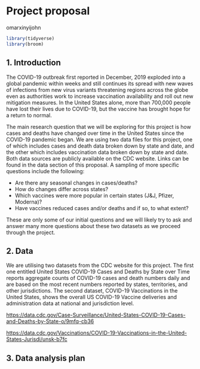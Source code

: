 Project proposal
================
omarxinyijohn

``` r
library(tidyverse)
library(broom)
```

## 1. Introduction

The COVID-19 outbreak first reported in December, 2019 exploded into a
global pandemic within weeks and still continues its spread with new
waves of infections from new virus variants threatening regions across
the globe even as authorities work to increase vaccination availability
and roll out new mitigation measures. In the United States alone, more
than 700,000 people have lost their lives due to COVID-19, but the
vaccine has brought hope for a return to normal.

The main research question that we will be exploring for this project is
how cases and deaths have changed over time in the United States since
the COVID-19 pandemic began. We are using two data files for this
project, one of which includes cases and death data broken down by state
and date, and the other which includes vaccination data broken down by
state and date. Both data sources are publicly available on the CDC
website. Links can be found in the data section of this proposal. A
sampling of more specific questions include the following:

-   Are there any seasonal changes in cases/deaths?
-   How do changes differ across states?
-   Which vaccines were more popular in certain states (J&J, Pfizer,
    Moderna)?
-   Have vaccines reduced cases and/or deaths and if so, to what extent?

These are only some of our initial questions and we will likely try to
ask and answer many more questions about these two datasets as we
proceed through the project.

## 2. Data

We are utilising two datasets from the CDC website for this project. The
first one entitled United States COVID-19 Cases and Deaths by State over
Time reports aggregate counts of COVID-19 cases and death numbers daily
and are based on the most recent numbers reported by states,
territories, and other jurisdictions. The second dataset, COVID-19
Vaccinations in the United States, shows the overall US COVID-19 Vaccine
deliveries and administration data at national and jurisdiction level.

<https://data.cdc.gov/Case-Surveillance/United-States-COVID-19-Cases-and-Deaths-by-State-o/9mfq-cb36>

<https://data.cdc.gov/Vaccinations/COVID-19-Vaccinations-in-the-United-States-Jurisdi/unsk-b7fc>

## 3. Data analysis plan
